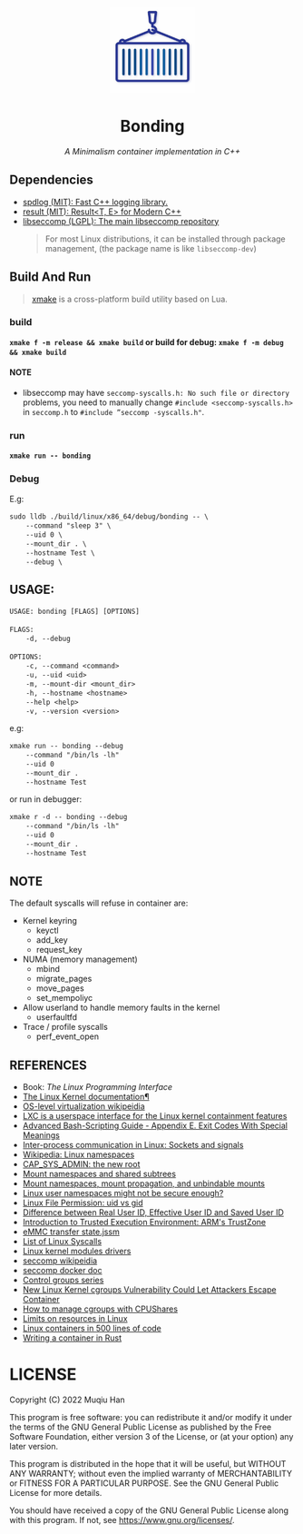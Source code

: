<div align="center">

<img src="./.github/logo.png" height="150px" width="150px">

# Bonding

*A Minimalism container implementation in C++*

</div>

## Dependencies
- [spdlog (MIT): Fast C++ logging library.](https://github.com/gabime/spdlog)
- [result (MIT): Result<T, E> for Modern C++](https://github.com/p-ranav/result)
- [libseccomp (LGPL): The main libseccomp repository](https://github.com/seccomp/libseccomp)
  > For most Linux distributions, it can be installed through package management, (the package name is like `libseccomp-dev`)
  
## Build And Run
> [xmake](https://xmake.io) is a cross-platform build utility based on Lua.

### build
__`xmake f -m release && xmake build` or build for debug: `xmake f -m debug && xmake build`__

#### NOTE
- libseccomp may have `seccomp-syscalls.h: No such file or directory` problems, you need to manually change `#include <seccomp-syscalls.h>` in `seccomp.h` to `#include ”seccomp -syscalls.h"`.

### run
__`xmake run -- bonding`__
  
### Debug

E.g:
```
sudo lldb ./build/linux/x86_64/debug/bonding -- \
    --command "sleep 3" \
    --uid 0 \
    --mount_dir . \
    --hostname Test \
    --debug \
```

## USAGE:

```
USAGE: bonding [FLAGS] [OPTIONS] 

FLAGS:
    -d, --debug

OPTIONS:
    -c, --command <command>
    -u, --uid <uid>
    -m, --mount-dir <mount_dir>
    -h, --hostname <hostname>
    --help <help>
    -v, --version <version>
```

e.g:
```
xmake run -- bonding --debug
    --command "/bin/ls -lh"
    --uid 0
    --mount_dir .
    --hostname Test
```

or run in debugger:
```
xmake r -d -- bonding --debug
    --command "/bin/ls -lh"
    --uid 0
    --mount_dir .
    --hostname Test
```

## NOTE

The default syscalls will refuse in container are:

- Kernel keyring
  - keyctl
  - add_key
  - request_key
- NUMA (memory management)
  - mbind
  - migrate_pages
  - move_pages
  - set_mempoliyc
- Allow userland to handle memory faults in the kernel
  - userfaultfd
- Trace / profile syscalls
  - perf_event_open

## REFERENCES

- Book: *The Linux Programming Interface*
- [The Linux Kernel documentation¶](https://www.kernel.org/doc/html/latest/index.html)
- [OS-level virtualization wikipeidia](https://en.wikipedia.org/wiki/OS-level_virtualization)
- [LXC is a userspace interface for the Linux kernel containment features](https://linuxcontainers.org/lxc/introduction/)
- [Advanced Bash-Scripting Guide - Appendix E. Exit Codes With Special Meanings](https://tldp.org/LDP/abs/html/exitcodes.html)
- [Inter-process communication in Linux: Sockets and signals](https://opensource.com/article/19/4/interprocess-communication-linux-networking)
- [Wikipedia: Linux namespaces](https://en.wikipedia.org/wiki/Linux_namespaces)
- [CAP_SYS_ADMIN: the new root](https://lwn.net/Articles/486306/)
- [Mount namespaces and shared subtrees](https://lwn.net/Articles/689856/)
- [Mount namespaces, mount propagation, and unbindable mounts](https://lwn.net/Articles/690679/)
- [Linux user namespaces might not be secure enough?](https://medium.com/@ewindisch/linux-user-namespaces-might-not-be-secure-enough-a-k-a-subverting-posix-capabilities-f1c4ae19cad)
- [Linux File Permission: uid vs gid](https://www.cbtnuggets.com/blog/technology/system-admin/linux-file-permission-uid-vs-gid)
- [Difference between Real User ID, Effective User ID and Saved User ID](https://stackoverflow.com/questions/32455684/difference-between-real-user-id-effective-user-id-and-saved-user-id/32456814#32456814)
- [Introduction to Trusted Execution Environment: ARM's TrustZone](https://blog.quarkslab.com/introduction-to-trusted-execution-environment-arms-trustzone.html)
- [eMMC transfer state.jssm](https://gist.github.com/StoneCypher/be7f117881915e7df7bbc96c5c0a84d5)
- [List of Linux Syscalls](https://linuxhint.com/list_of_linux_syscalls/)
- [Linux kernel modules drivers](http://www.haifux.org/lectures/86-sil/kernel-modules-drivers/kernel-modules-drivers.html)
- [seccomp wikipeidia](https://en.wikipedia.org/wiki/Seccomp)
- [seccomp docker doc](https://github.com/docker/docs/blob/main/engine/security/seccomp.md)
- [Control groups series](https://lwn.net/Articles/604609/)
- [New Linux Kernel cgroups Vulnerability Could Let Attackers Escape Container](https://thehackernews.com/2022/03/new-linux-kernel-cgroups-vulnerability.html)
- [How to manage cgroups with CPUShares](https://www.redhat.com/sysadmin/cgroups-part-two)
- [Limits on resources in Linux](https://0xax.gitbooks.io/linux-insides/content/SysCall/linux-syscall-6.html)
- [Linux containers in 500 lines of code](https://blog.lizzie.io/linux-containers-in-500-loc.html)
- [Writing a container in Rust](https://litchipi.github.io/series/container_in_rust)

# LICENSE
Copyright (C) 2022 Muqiu Han

This program is free software: you can redistribute it and/or modify
it under the terms of the GNU General Public License as published by
the Free Software Foundation, either version 3 of the License, or
(at your option) any later version.

This program is distributed in the hope that it will be useful,
but WITHOUT ANY WARRANTY; without even the implied warranty of
MERCHANTABILITY or FITNESS FOR A PARTICULAR PURPOSE.  See the
GNU General Public License for more details.

You should have received a copy of the GNU General Public License
along with this program.  If not, see <https://www.gnu.org/licenses/>.
